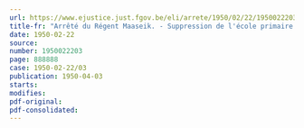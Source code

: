 ```yaml
---
url: https://www.ejustice.just.fgov.be/eli/arrete/1950/02/22/1950022203/justel
title-fr: "Arrêté du Régent Maaseik. - Suppression de l'école primaire communale pour filles. - Approbation"
date: 1950-02-22
source:
number: 1950022203
page: 888888
case: 1950-02-22/03
publication: 1950-04-03
starts:
modifies:
pdf-original:
pdf-consolidated:
---
```


